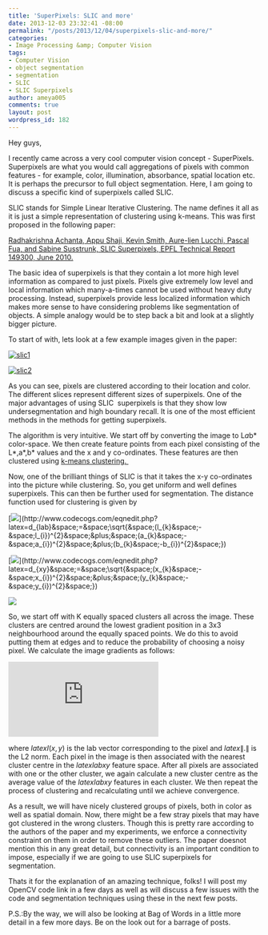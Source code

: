 ```yaml
---
title: 'SuperPixels: SLIC and more'
date: 2013-12-03 23:32:41 -08:00
permalink: "/posts/2013/12/04/superpixels-slic-and-more/"
categories:
- Image Processing &amp; Computer Vision
tags:
- Computer Vision
- object segmentation
- segmentation
- SLIC
- SLIC Superpixels
author: ameya005
comments: true
layout: post
wordpress_id: 182
---
```


Hey guys,

I recently came across a very cool computer vision concept - SuperPixels. Superpixels are what you would call aggregations of pixels with common features - for example, color, illumination, absorbance, spatial location etc. It is perhaps the precursor to full object segmentation. Here, I am going to discuss a specific kind of superpixels called SLIC.

SLIC stands for Simple Linear Iterative Clustering. The name defines it all as it is just a simple representation of clustering using k-means. This was first proposed in the following paper:

[Radhakrishna Achanta, Appu Shaji, Kevin Smith, Aure-lien Lucchi, Pascal Fua, and Sabine Susstrunk, SLIC Superpixels, EPFL Technical Report 149300, June 2010.](http://infoscience.epfl.ch/record/149300/files/SLIC_Superpixels_TR_2.pdf)

The basic idea of superpixels is that they contain a lot more high level information as compared to just pixels. Pixels give extremely low level and local information which many-a-times cannot be used without heavy duty processing. Instead, superpixels provide less localized information which makes more sense to have considering problems like segmentation of objects. A simple analogy would be to step back a bit and look at a slightly bigger picture.

To start of with, lets look at a few example images given in the paper:

[![slic1](http://ameyajoshi005.files.wordpress.com/2013/09/slic1.jpg?w=300)](http://ameyajoshi005.files.wordpress.com/2013/09/slic1.jpg)

[![slic2](http://ameyajoshi005.files.wordpress.com/2013/09/slic2.jpg?w=200)](http://ameyajoshi005.files.wordpress.com/2013/09/slic2.jpg)


As you can see, pixels are clustered according to their location and color. The different slices represent different sizes of superpixels. One of the major advantages of using SLIC  superpixels is that they show low undersegmentation and high boundary recall. It is one of the most efficient methods in the methods for getting superpixels.


The algorithm is very intuitive. We start off by converting the image to L*a*b* color-space. We then create feature points from each pixel consisting of the L*,a*,b* values and the x and y co-ordinates. These features are then clustered using [k-means clustering](http://en.wikipedia.org/wiki/K-means_clustering)[. ](http://en.wikipedia.org/wiki/K-means_clustering)

Now, one of the brilliant things of SLIC is that it takes the x-y co-ordinates into the picture while clustering. So, you get uniform and well defines superpixels. This can then be further used for segmentation. The distance function used for clustering is given by

[![](http://latex.codecogs.com/png.latex?d_{lab}&space;=&space;\sqrt{&space;(l_{k}&space;-&space;l_{i})^{2}&space;&plus;&space;(a_{k}&space;-&space;a_{i})^{2}&space;&plus;(b_{k}&space;-b_{i})^{2}&space;})](http://www.codecogs.com/eqnedit.php?latex=d_{lab}&space;=&space;\sqrt{&space;(l_{k}&space;-&space;l_{i})^{2}&space;&plus;&space;(a_{k}&space;-&space;a_{i})^{2}&space;&plus;(b_{k}&space;-b_{i})^{2}&space;})

[![](http://latex.codecogs.com/png.latex?d_{xy}&space;=&space;\sqrt{&space;(x_{k}&space;-&space;x_{i})^{2}&space;&plus;&space;(y_{k}&space;-&space;y_{i})^{2}&space;})](http://www.codecogs.com/eqnedit.php?latex=d_{xy}&space;=&space;\sqrt{&space;(x_{k}&space;-&space;x_{i})^{2}&space;&plus;&space;(y_{k}&space;-&space;y_{i})^{2}&space;})

[![](http://latex.codecogs.com/png.latex?D_{S}&space;=&space;d_{lab}&space;&plus;&space;\frac{m}{S}d_{xy})](http://www.codecogs.com/eqnedit.php?latex=D_{S}&space;=&space;d_{lab}&space;&plus;&space;\frac{m}{S}d_{xy})

So, we start off with K equally spaced clusters all across the image. These clusters are centred around the lowest gradient position in a 3x3 neighbourhood around the equally spaced points. We do this to avoid putting them at edges and to reduce the probability of choosing a noisy pixel. We calculate the image gradients as follows:

![G(x,y) =  \| I(x+1,y) - I(x-1,y) \|^2 + \|I(x,y+1) - I(x-1,y)\|^2](http://www.sciweavers.org/tex2img.php?eq=G%28x%2Cy%29%20%3D%20%20%5C%7C%20I%28x%2B1%2Cy%29%20-%20I%28x-1%2Cy%29%20%5C%7C%5E2%20%2B%20%5C%7CI%28x%2Cy%2B1%29%20-%20I%28x-1%2Cy%29%5C%7C%5E2&bc=White&fc=Black&im=jpg&fs=12&ff=modern&edit=0)

where $latex I (x,y)$ is the lab vector corresponding to the pixel and $latex \|.\|$ is the L2 norm.
Each pixel in the image is then associated with the nearest cluster centre in the $latex labxy$ feature space. After all pixels are associated with one or the other cluster, we again calculate a new cluster centre as the average value of the $latex labxy$ features in each cluster. We then repeat the process of clustering and recalculating until we achieve convergence.

As a result, we will have nicely clustered groups of pixels, both in color as well as spatial domain. Now, there might be a few stray pixels that may have got clustered in the wrong clusters. Though this is pretty rare according to the authors of the paper and my experiments, we enforce a connectivity constraint on them in order to remove these outliers. The paper doesnot mention this in any great detail, but connectivity is an important condition to impose, especially if we are going to use SLIC superpixels for segmentation.

Thats it for the explanation of an amazing technique, folks! I will post my OpenCV code link in a few days as well as will discuss a few issues with the code and segmentation techniques using these in the next few posts.

P.S.:By the way, we will also be looking at Bag of Words in a little more detail in a few more days. Be on the look out for a barrage of posts.
